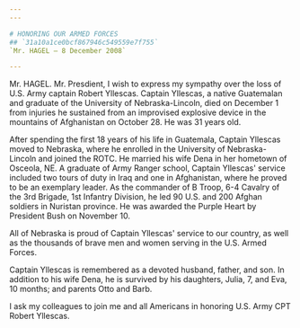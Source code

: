```yaml
---
---

# HONORING OUR ARMED FORCES
## `31a10a1ce0bcf867946c549559e7f755`
`Mr. HAGEL — 8 December 2008`

---
```



Mr. HAGEL. Mr. Presdient, I wish to express my sympathy over the loss 
of U.S. Army captain Robert Yllescas. Captain Yllescas, a native 
Guatemalan and graduate of the University of Nebraska-Lincoln, died on 
December 1 from injuries he sustained from an improvised explosive 
device in the mountains of Afghanistan on October 28. He was 31 years 
old.

After spending the first 18 years of his life in Guatemala, Captain 
Yllescas moved to Nebraska, where he enrolled in the University of 
Nebraska-Lincoln and joined the ROTC. He married his wife Dena in her 
hometown of Osceola, NE. A graduate of Army Ranger school, Captain 
Yllescas' service included two tours of duty in Iraq and one in 
Afghanistan, where he proved to be an exemplary leader. As the 
commander of B Troop, 6-4 Cavalry of the 3rd Brigade, 1st Infantry 
Division, he led 90 U.S. and 200 Afghan soldiers in Nuristan province. 
He was awarded the Purple Heart by President Bush on November 10.

All of Nebraska is proud of Captain Yllescas' service to our country, 
as well as the thousands of brave men and women serving in the U.S. 
Armed Forces.

Captain Yllescas is remembered as a devoted husband, father, and son. 
In addition to his wife Dena, he is survived by his daughters, Julia, 
7, and Eva, 10 months; and parents Otto and Barb.

I ask my colleagues to join me and all Americans in honoring U.S. 
Army CPT Robert Yllescas.
